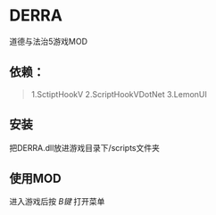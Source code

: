 # DERRA
道德与法治5游戏MOD
## 依赖：
> 1.SctiptHookV
> 2.ScriptHookVDotNet
> 3.LemonUI
## 安装
把DERRA.dll放进游戏目录下/scripts文件夹

## 使用MOD
进入游戏后按 *B键* 打开菜单